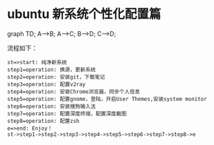# ubuntu 新系统个性化配置篇
<script src="mermaid.full.min.js"></script>

<div class="mermaid">
graph TD;
    A-->B;
    A-->C;
    B-->D;
    C-->D;
</div>

流程如下：

```flow
st=>start: 纯净新系统
step1=operation: 换源，更新系统
step2=operation: 安装git，下载笔记
step3=operation: 配置v2ray
step4=operation: 安装Chrome浏览器，同步个人信息
step5=operation: 配置gnome，登陆，开启User Themes,安装system monitor
step6=operation: 安装搜狗输入法
step7=operation: 配置深度终端，配置深度截图
step8=operation: 配置zsh
e=>end: Enjoy！
st->step1->step2->step3->step4->step5->step6->step7->step8->e
```